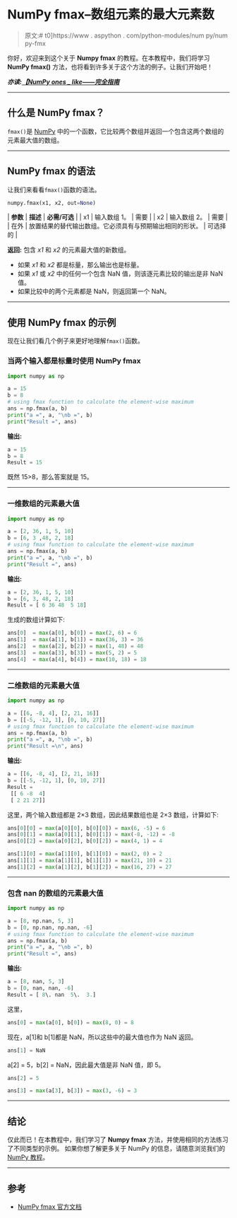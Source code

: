 # NumPy fmax–数组元素的最大元素数

> 原文:# t0]https://www . aspython . com/python-modules/num py/num py-fmx

你好，欢迎来到这个关于 **Numpy fmax** 的教程。在本教程中，我们将学习 **NumPy fmax()** 方法，也将看到许多关于这个方法的例子。让我们开始吧！

***亦读:[【NumPy ones _ like——完全指南](https://www.askpython.com/python-modules/numpy/numpy-ones_like)***

* * *

## 什么是 NumPy fmax？

`fmax()`是 [NumPy](https://www.askpython.com/python-modules/numpy) 中的一个函数，它比较两个数组并返回一个包含这两个数组的元素最大值的数组。

* * *

## NumPy fmax 的语法

让我们来看看`fmax()`函数的语法。

```py
numpy.fmax(x1, x2, out=None)

```

| **参数** | **描述** | **必需/可选** |
| x1 | 输入数组 1。 | 需要 |
| x2 | 输入数组 2。 | 需要 |
| 在外 | 放置结果的替代输出数组。它必须具有与预期输出相同的形状。 | 可选择的 |

**返回:**
包含 *x1* 和 *x2* 的元素最大值的新数组。

*   如果 *x1* 和 *x2* 都是标量，那么输出也是标量。
*   如果 *x1* 或 *x2* 中的任何一个包含 NaN 值，则该逐元素比较的输出是非 NaN 值。
*   如果比较中的两个元素都是 NaN，则返回第一个 NaN。

* * *

## 使用 NumPy fmax 的示例

现在让我们看几个例子来更好地理解`fmax()`函数。

### 当两个输入都是标量时使用 NumPy fmax

```py
import numpy as np

a = 15
b = 8
# using fmax function to calculate the element-wise maximum
ans = np.fmax(a, b)
print("a =", a, "\nb =", b)
print("Result =", ans)

```

**输出:**

```py
a = 15 
b = 8
Result = 15

```

既然 15>8，那么答案就是 15。

* * *

### 一维数组的元素最大值

```py
import numpy as np

a = [2, 36, 1, 5, 10]
b = [6, 3 ,48, 2, 18]
# using fmax function to calculate the element-wise maximum
ans = np.fmax(a, b)
print("a =", a, "\nb =", b)
print("Result =", ans)

```

**输出:**

```py
a = [2, 36, 1, 5, 10] 
b = [6, 3, 48, 2, 18]
Result = [ 6 36 48  5 18]

```

生成的数组计算如下:

```py
ans[0]  = max(a[0], b[0]) = max(2, 6) = 6
ans[1]  = max(a[1], b[1]) = max(36, 3) = 36
ans[2]  = max(a[2], b[2]) = max(1, 48) = 48
ans[3]  = max(a[3], b[3]) = max(5, 2) = 5
ans[4]  = max(a[4], b[4]) = max(10, 18) = 18

```

* * *

### 二维数组的元素最大值

```py
import numpy as np

a = [[6, -8, 4], [2, 21, 16]]
b = [[-5, -12, 1], [0, 10, 27]]
# using fmax function to calculate the element-wise maximum
ans = np.fmax(a, b)
print("a =", a, "\nb =", b)
print("Result =\n", ans)

```

**输出:**

```py
a = [[6, -8, 4], [2, 21, 16]] 
b = [[-5, -12, 1], [0, 10, 27]]
Result =
 [[ 6 -8  4]
 [ 2 21 27]]

```

这里，两个输入数组都是 2×3 数组，因此结果数组也是 2×3 数组，计算如下:

```py
ans[0][0] = max(a[0][0], b[0][0]) = max(6, -5) = 6
ans[0][1] = max(a[0][1], b[0][1]) = max(-8, -12) = -8
ans[0][2] = max(a[0][2], b[0][2]) = max(4, 1) = 4

ans[1][0] = max(a[1][0], b[1][0]) = max(2, 0) = 2
ans[1][1] = max(a[1][1], b[1][1]) = max(21, 10) = 21
ans[1][2] = max(a[1][2], b[1][2]) = max(16, 27) = 27

```

* * *

### 包含 nan 的数组的元素最大值

```py
import numpy as np

a = [8, np.nan, 5, 3]
b = [0, np.nan, np.nan, -6]
# using fmax function to calculate the element-wise maximum
ans = np.fmax(a, b)
print("a =", a, "\nb =", b)
print("Result =", ans)

```

**输出:**

```py
a = [8, nan, 5, 3] 
b = [0, nan, nan, -6]
Result = [ 8\. nan  5\.  3.]

```

这里，

```py
ans[0] = max(a[0], b[0]) = max(8, 0) = 8

```

现在，a[1]和 b[1]都是 NaN，所以这些中的最大值也作为 NaN 返回。

```py
ans[1] = NaN

```

a[2] = 5，b[2] = NaN，因此最大值是非 NaN 值，即 5。

```py
ans[2] = 5

ans[3] = max(a[3], b[3]) = max(3, -6) = 3

```

* * *

## 结论

仅此而已！在本教程中，我们学习了 **Numpy fmax** 方法，并使用相同的方法练习了不同类型的示例。
如果你想了解更多关于 NumPy 的信息，请随意浏览我们的 [NumPy 教程](https://www.askpython.com/python-modules/numpy)。

* * *

## 参考

*   [NumPy fmax 官方文档](https://numpy.org/doc/stable/reference/generated/numpy.fmax.html)